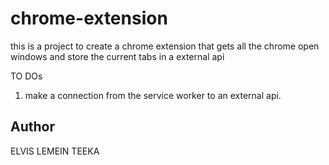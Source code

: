 # chrome-extension

this is a project to create a chrome extension that gets all the chrome open windows and store the current tabs in a external api

TO DOs

1. make a connection from the service worker to an external api.

## Author
ELVIS LEMEIN TEEKA
